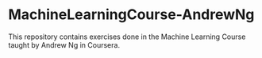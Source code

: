 # MachineLearningCourse-AndrewNg

This repository contains exercises done in the Machine Learning Course taught by Andrew Ng in Coursera.
